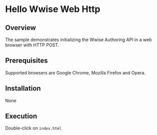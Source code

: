 # Hello Wwise Web Http

## Overview 

The sample demonstrates initializing the Wwise Authoring API in a web browser with HTTP POST.

## Prerequisites

Supported browsers are Google Chrome, Mozilla Firefox and Opera.

## Installation

None

## Execution

Double-click on `index.html`